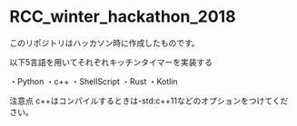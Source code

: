 # RCC_winter_hackathon_2018
このリポジトリはハッカソン時に作成したものです。

以下5言語を用いてそれぞれキッチンタイマーを実装する

・Python
・c++
・ShellScript
・Rust
・Kotlin

注意点
c++はコンパイルするときは-std:c++11などのオプションをつけてください。
